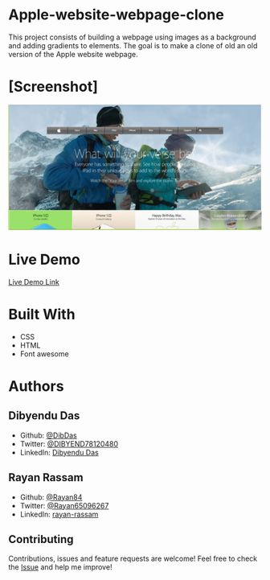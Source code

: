 # Apple-website-webpage-clone
This project consists of building a webpage using images as a background and adding gradients to elements. The goal is to make a clone of old an old version of the Apple website webpage.

# [Screenshot]
<img src='./media/screenshot.png'>

# Live Demo
[Live Demo Link](https://ecstatic-lamarr-cd95c7.netlify.app/)

# Built With
* CSS
* HTML
* Font awesome

# Authors

## Dibyendu Das
* Github: [@DibDas](https://github.com/dibdas)
* Twitter: [@DIBYEND78120480](https://twitter.com/DIBYEND78120480)
* LinkedIn: [Dibyendu Das](https://www.linkedin.com/in/dibyendu-das-b5967a1b1/)

## Rayan Rassam
* Github: [@Rayan84](https://github.com/Rayan84)
* Twitter: [@Rayan65096267](https://twitter.com/Rayan65096267)
* LinkedIn: [rayan-rassam](https://www.linkedin.com/in/rayan-rassam-18a0a426/)

## Contributing
Contributions, issues and feature requests are welcome!
Feel free to check the [Issue](https://github.com/Rayan84/Apple-website-webpage-clone/issues) and help me improve!
